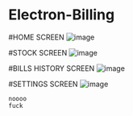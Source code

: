 # Electron-Billing

#HOME SCREEN
![image](https://user-images.githubusercontent.com/64111093/123597129-9113c380-d810-11eb-8fed-694f2b042560.png)

#STOCK SCREEN
![image](https://user-images.githubusercontent.com/64111093/123597346-dafca980-d810-11eb-87ce-41d723e8d074.png)

#BILLS HISTORY SCREEN
![image](https://user-images.githubusercontent.com/64111093/123597450-fc5d9580-d810-11eb-87c7-bf96791efde5.png)

#SETTINGS SCREEN
![image](https://user-images.githubusercontent.com/64111093/123597497-097a8480-d811-11eb-9d2b-57bf64196537.png)

    noooo
    fuck
